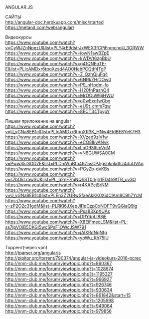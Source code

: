ANGULAR.JS

САЙТЫ</br>
http://angular-doc.herokuapp.com/misc/started</br>
https://metanit.com/web/angular/</br>

Видеокурсы</br>
https://www.youtube.com/watch?v=CyWJZnNpezU&list=PLY4rE9dstrJxWEX3fCPjFpmcnoU_3GRWW</br>
https://www.youtube.com/watch?v=iowN1awBZpE</br>
https://www.youtube.com/watch?v=kWDVt6zpBbU</br>
https://www.youtube.com/watch?v=g41QNEqTE-E&list=PLIcAMDxr6tpqXzsd4AO0HehPCQtIf4TgP</br>
https://www.youtube.com/watch?v=Z_QzhQjuFq4</br>
https://www.youtube.com/watch?v=6NRkZHjDOw0</br>
https://www.youtube.com/watch?v=P9_nHpdm-fo</br>
https://www.youtube.com/watch?v=H20fnPashQ4</br>
https://www.youtube.com/watch?v=MrOOuW6jHWU</br>
https://www.youtube.com/watch?v=o0wExqfwGbg</br>
https://www.youtube.com/watch?v=eU9t_cmm7qw</br>
https://www.youtube.com/watch?v=8ECT34TpypY</br>

Пишем приложение на angular</br>
https://www.youtube.com/watch?v=U_vGNa8EB1c&list=PLIcAMDxr6tpqXR3K_HNw4EIdBE8YeK7H3</br>
https://www.youtube.com/watch?v=XVzed9zlVfw</br>
https://www.youtube.com/watch?v=eCQ8IkvANvk</br>
https://www.youtube.com/watch?v=LnG93lhmVoM</br>
https://www.youtube.com/watch?v=vN6GUWSA0CM</br>
https://www.youtube.com/watch?v=Pww35rSOD7E&list=PLDmWuBfh49Z5sCPJjgshknkdhz4duUVAp</br>
https://www.youtube.com/watch?v=PGyZb-dvKBs</br>
https://www.youtube.com/watch?v=s7bOkLrawSU&list=PL_q2nF7mNQhST0rkjlr1FD4h9tTR_uv3O</br>
https://www.youtube.com/watch?v=r4KAPcjSrNM</br>
https://www.youtube.com/watch?v=U_vGNa8EB1c&list=PLEn3Z2URwSfaeAkKK0XidClAm8C9h7YcM</br>
https://www.youtube.com/watch?v=zP2O2c31gdM&list=PLRKl6JXepJlI1qCzpCxNOFT9vGGiaQ9lg</br>
https://www.youtube.com/watch?v=Psa83XpXUAs</br>
https://www.youtube.com/watch?v=DRYdpLI88jE</br>
https://www.youtube.com/watch?v=X8EiFmecLSM&list=PL-ss7IpVOiB5DKGi5wcSPsF1OWcJSW791</br>
https://www.youtube.com/watch?v=jAlXRdNqNtg</br>
https://www.youtube.com/watch?v=ybWu_Kh75IU</br>

Торрент(через vpn)</br>
http://tparser.org/angularjs</br>
http://pipitor.org/torrent/790374/angular-js-videokurs-2016-pcrec</br>
http://nnm-club.me/forum/viewtopic.php?t=860367</br>
http://nnm-club.me/forum/viewtopic.php?t=1028674</br>
http://nnm-club.me/forum/viewtopic.php?t=1195327</br>
http://nnm-club.me/forum/viewtopic.php?t=966927</br>
http://nnm-club.me/forum/viewtopic.php?t=926746</br>
http://nnm-club.me/forum/viewtopic.php?t=930634</br>
http://nnm-club.me/forum/viewtopic.php?t=861842&start=15</br>
http://nnm-club.me/forum/viewtopic.php?t=1205998</br>
http://nnm-club.me/forum/viewtopic.php?t=949064</br>
http://nnm-club.me/forum/viewtopic.php?t=979856</br>
